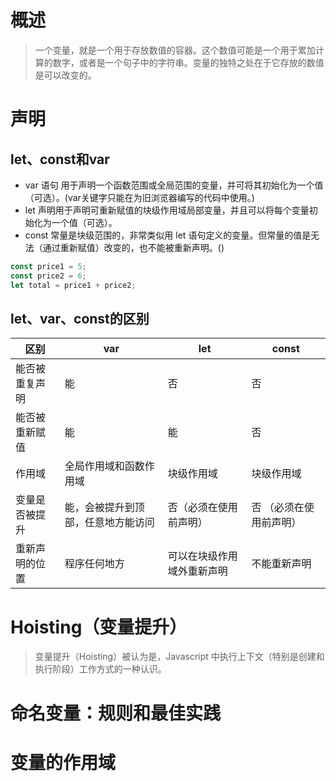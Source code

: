# 概述

> 一个变量，就是一个用于存放数值的容器。这个数值可能是一个用于累加计算的数字，或者是一个句子中的字符串。变量的独特之处在于它存放的数值是可以改变的。

# 声明

## let、const和var

* var 语句 用于声明一个函数范围或全局范围的变量，并可将其初始化为一个值（可选）。(var关键字只能在为旧浏览器编写的代码中使用。)
* let 声明用于声明可重新赋值的块级作用域局部变量，并且可以将每个变量初始化为一个值（可选）。
* const 常量是块级范围的，非常类似用 let 语句定义的变量。但常量的值是无法（通过重新赋值）改变的，也不能被重新声明。()

```javascript
const price1 = 5;
const price2 = 6;
let total = price1 + price2;
```

## let、var、const的区别

|区别|var|let|const|
|----|----|----|----|
| 能否被重复声明 | 能 | 否 | 否 |
| 能否被重新赋值 | 能 | 能 | 否 |
| 作用域 | 全局作用域和函数作用域 | 块级作用域 | 块级作用域 |
| 变量是否被提升| 能，会被提升到顶部，任意地方能访问| 否（必须在使用前声明） | 否 （必须在使用前声明）|
| 重新声明的位置| 程序任何地方|可以在块级作用域外重新声明|不能重新声明|
 
# Hoisting（变量提升）

> 变量提升（Hoisting）被认为是，Javascript 中执行上下文（特别是创建和执行阶段）工作方式的一种认识。


# 命名变量：规则和最佳实践

# 变量的作用域
